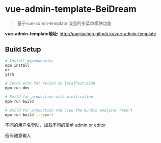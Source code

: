 # vue-admin-template-BeiDream

>基于vue-admin-template 改造的多菜单模块功能

**vue-admin-template地址:** http://panjiachen.github.io/vue-admin-template


## Build Setup

```bash
# Install dependencies
npm install
or
yarn

# Serve with hot reload at localhost:9528
npm run dev

# Build for production with minification
npm run build

# Build for production and view the bundle analyzer report
npm run build --report
```

不同的用户名登陆，加载不同的菜单
admin
or
editor

密码随意输入